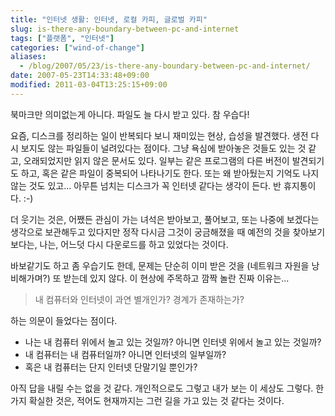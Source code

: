 ```yaml
---
title: "인터넷 생활: 인터넷, 로컬 카피, 글로벌 카피"
slug: is-there-any-boundary-between-pc-and-internet
tags: ["플랫폼", "인터넷"]
categories: ["wind-of-change"]
aliases:
  - /blog/2007/05/23/is-there-any-boundary-between-pc-and-internet/
date: 2007-05-23T14:33:48+09:00
modified: 2011-03-04T13:25:15+09:00
---
```

북마크만 의미없는게 아니다. 파일도 늘 다시 받고 있다. 참 우습다!

요즘, 디스크를 정리하는 일이 반복되다 보니 재미있는 현상, 습성을 발견했다.
생전 다시 보지도 않는 파일들이 널려있다는 점이다. 그냥 욕심에 받아놓은
것들도 있는 것 같고, 오래되었지만 읽지 않은 문서도 있다. 일부는 같은
프로그램의 다른 버전이 발견되기도 하고, 혹은 같은 파일이 중복되어
나타나기도 한다. 또는 왜 받아뒀는지 기억도 나지 않는 것도 있고...
아무튼 넘치는 디스크가 꼭 인터넷 같다는 생각이 든다. 반 휴지통이다. :-)

더 웃기는 것은, 어쨌든 관심이 가는 녀석은 받아보고, 풀어보고, 또는 나중에
보겠다는 생각으로 보관해두고 있다지만 정작 다시금 그것이 궁금해졌을 때
예전의 것을 찾아보기 보다는, 나는, 어느덧 다시 다운로드를 하고 있었다는
것이다.

바보같기도 하고 좀 우습기도 한데, 문제는 단순히 이미 받은 것을 (네트워크
자원을 낭비해가며?) 또 받는데 있지 않다. 이 현상에 주목하고 깜짝 놀란
진짜 이유는...

> 내 컴퓨터와 인터넷이 과연 별개인가? 경계가 존재하는가?

하는 의문이 들었다는 점이다.

- 나는 내 컴퓨터 위에서 놀고 있는 것일까?
  아니면 인터넷 위에서 놀고 있는 것일까?
- 내 컴퓨터는 내 컴퓨터일까? 아니면 인터넷의 일부일까?
- 혹은 내 컴퓨터는 단지 인터넷 단말기일 뿐인가?

아직 답을 내릴 수는 없을 것 같다. 개인적으로도 그렇고 내가 보는 이 세상도
그렇다. 한가지 확실한 것은, 적어도 현재까지는 그런 길을 가고 있는 것
같다는 것이다.

